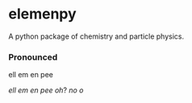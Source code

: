 # elemenpy
A python package of chemistry and particle physics.

### Pronounced
ell em en pee

_ell em en pee_
_oh_?
_no o_
